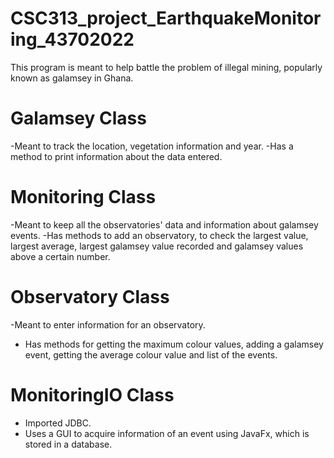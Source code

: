 # CSC313_project_EarthquakeMonitoring_43702022
This program is meant to help battle the problem of illegal mining, popularly known as galamsey in Ghana.

# Galamsey Class
-Meant to track the location, vegetation information and year.
-Has a method to print information about the data entered.

# Monitoring Class
-Meant to keep all the observatories' data and information about galamsey events.
-Has methods to add an observatory, to check the largest value, largest average, largest galamsey value recorded and galamsey values above a certain number.

# Observatory Class
-Meant to enter information for an observatory.
- Has methods for getting the maximum colour values, adding a galamsey event, getting the average colour value and list of the events.

# MonitoringIO Class
- Imported JDBC.
- Uses a GUI to acquire information of an event using JavaFx, which is stored in a database.

